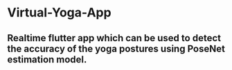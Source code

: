 # Virtual-Yoga-App
## Realtime flutter app which can be used to detect the accuracy of the yoga postures using PoseNet estimation model.  
